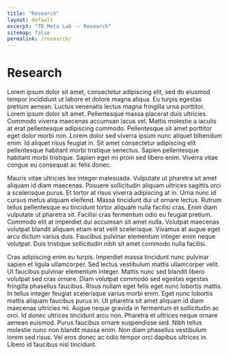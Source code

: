 ```yaml
---
title: "Research"
layout: default
excerpt: "TR Meta Lab -- Research"
sitemap: false
permalink: /research/
---
```


# Research

Lorem ipsum dolor sit amet, consectetur adipiscing elit, sed do eiusmod tempor incididunt ut labore et dolore magna aliqua. Eu turpis egestas pretium aenean. Luctus venenatis lectus magna fringilla urna porttitor. Lorem ipsum dolor sit amet. Pellentesque massa placerat duis ultricies. Commodo viverra maecenas accumsan lacus vel. Mattis molestie a iaculis at erat pellentesque adipiscing commodo. Pellentesque sit amet porttitor eget dolor morbi non. Lorem dolor sed viverra ipsum nunc aliquet bibendum enim. Id aliquet risus feugiat in. Sit amet consectetur adipiscing elit pellentesque habitant morbi tristique senectus. Sapien pellentesque habitant morbi tristique. Sapien eget mi proin sed libero enim. Viverra vitae congue eu consequat ac felis donec.

Mauris vitae ultricies leo integer malesuada. Vulputate ut pharetra sit amet aliquam id diam maecenas. Posuere sollicitudin aliquam ultrices sagittis orci a scelerisque purus. Et tortor at risus viverra adipiscing at in. Urna nunc id cursus metus aliquam eleifend. Massa tincidunt dui ut ornare lectus. Rutrum tellus pellentesque eu tincidunt tortor aliquam nulla facilisi cras. Enim diam vulputate ut pharetra sit. Facilisi cras fermentum odio eu feugiat pretium. Commodo elit at imperdiet dui accumsan sit amet nulla. Volutpat maecenas volutpat blandit aliquam etiam erat velit scelerisque. Vivamus at augue eget arcu dictum varius duis. Faucibus pulvinar elementum integer enim neque volutpat. Duis tristique sollicitudin nibh sit amet commodo nulla facilisi.

Cras adipiscing enim eu turpis. Imperdiet massa tincidunt nunc pulvinar sapien et ligula ullamcorper. Sed lectus vestibulum mattis ullamcorper velit. Ut faucibus pulvinar elementum integer. Mattis nunc sed blandit libero volutpat sed cras ornare. Diam volutpat commodo sed egestas egestas fringilla phasellus faucibus. Risus nullam eget felis eget nunc lobortis mattis. In tellus integer feugiat scelerisque varius morbi enim. Eget nunc lobortis mattis aliquam faucibus purus in. Ut pharetra sit amet aliquam id diam maecenas ultricies mi. Augue neque gravida in fermentum et sollicitudin ac orci. Id donec ultrices tincidunt arcu non. Pharetra et ultrices neque ornare aenean euismod. Purus faucibus ornare suspendisse sed. Nibh tellus molestie nunc non blandit massa enim. Non diam phasellus vestibulum lorem sed risus. Vel eros donec ac odio tempor orci dapibus ultrices in. Libero id faucibus nisl tincidunt.
